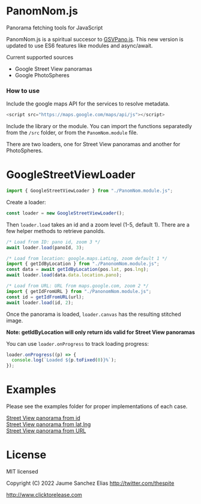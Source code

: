 # PanomNom.js

Panorama fetching tools for JavaScript

PanomNom.js is a spiritual succesor to [GSVPano.js](https://github.com/spite/GSVPano.js/). This new version is updated to use ES6 features like modules and async/await.

Current supported sources

- Google Street View panoramas
- Google PhotoSpheres

### How to use

Include the google maps API for the services to resolve metadata.

```javascript
<script src="https://maps.google.com/maps/api/js"></script>
```

Include the library or the module. You can import the functions separatedly from the `/src` folder, or from the `PanomNom.module` file.

There are two loaders, one for Street View panoramas and another for PhotoSpheres.

# GoogleStreetViewLoader

```javascript
import { GoogleStreetViewLoader } from "./PanomNom.module.js";
```

Create a loader:

```javascript
const loader = new GoogleStreetViewLoader();
```

Then `loader.load` takes an id and a zoom level (1-5, default 1). There are a few helper methods to retrieve panoIds.

```javascript
/* Load from ID: pano id, zoom 3 */
await loader.load(panoId, 3);

/* Load from location: google.maps.LatLng, zoom default 1 */
import { getIdByLocation } from "./PanonomNom.module.js";
const data = await getIdByLocation(pos.lat, pos.lng);
await loader.load(data.data.location.pano);

/* Load from URL: URL from maps.google.com, zoom 2 */
import { getIdFromURL } from "./PanonomNom.module.js";
const id = getIdFromURL(url);
await loader.load(id, 2);
```

Once the panorama is loaded, `loader.canvas` has the resulting stitched image.

**Note: getIdByLocation will only return ids valid for Street View panoramas**

You can use `loader.onProgress` to track loading progress:

```javascript
loader.onProgress((p) => {
  console.log(`Loaded ${p.toFixed(0)}%`);
});
```

# Examples

Please see the examples folder for proper implementations of each case.

[Street View panorama from id](https://spite.github.io/PanomNom.js/examples/basic/sv-panoid.html)  
[Street View panorama from lat,lng](https://spite.github.io/PanomNom.js/examples/basic/sv-location.html)  
[Street View panorama from URL](https://spite.github.io/PanomNom.js/examples/basic/sv-url.html)

# License

MIT licensed

Copyright (C) 2022 Jaume Sanchez Elias http://twitter.com/thespite

http://www.clicktorelease.com
